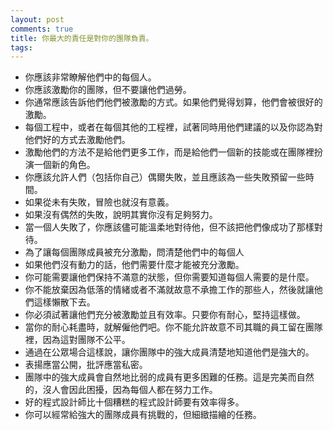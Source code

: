 ```yaml
---
layout: post
comments: true
title: 你最大的責任是對你的團隊負責。
tags: 
---
```

- 你應該非常瞭解他們中的每個人。
- 你應該激勵你的團隊，但不要讓他們過勞。
- 你通常應該告訴他們他們被激勵的方式。如果他們覺得划算，他們會被很好的激勵。
- 每個工程中，或者在每個其他的工程裡，試著同時用他們建議的以及你認為對他們好的方式去激勵他們。
- 激勵他們的方法不是給他們更多工作，而是給他們一個新的技能或在團隊裡扮演一個新的角色。
- 你應該允許人們（包括你自己）偶爾失敗，並且應該為一些失敗預留一些時間。
- 如果從未有失敗，冒險也就沒有意義。
- 如果沒有偶然的失敗，說明其實你沒有足夠努力。
- 當一個人失敗了，你應該儘可能溫柔地對待他，但不該把他們像成功了那樣對待。
- 為了讓每個團隊成員被充分激勵，問清楚他們中的每個人
- 如果他們沒有動力的話，他們需要什麼才能被充分激勵。
- 你可能需要讓他們保持不滿意的狀態，但你需要知道每個人需要的是什麼。
- 你不能放棄因為低落的情緒或者不滿就故意不承擔工作的那些人，然後就讓他們這樣懶散下去。
- 你必須試著讓他們充分被激勵並且有效率。只要你有耐心，堅持這樣做。
- 當你的耐心耗盡時，就解僱他們吧。你不能允許故意不司其職的員工留在團隊裡，因為這對團隊不公平。
- 通過在公眾場合這樣說，讓你團隊中的強大成員清楚地知道他們是強大的。
- 表揚應當公開，批評應當私密。
- 團隊中的強大成員會自然地比弱的成員有更多困難的任務。這是完美而自然的，沒人會因此困擾，因為每個人都在努力工作。
- 好的程式設計師比十個糟糕的程式設計師要有效率得多。
- 你可以經常給強大的團隊成員有挑戰的，但細緻描繪的任務。

